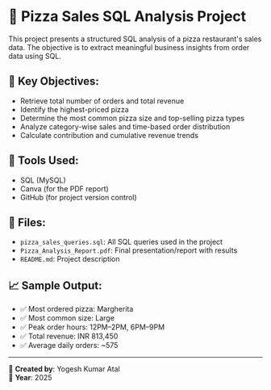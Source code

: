 # 🍕 Pizza Sales SQL Analysis Project

This project presents a structured SQL analysis of a pizza restaurant's sales data. The objective is to extract meaningful business insights from order data using SQL.

## 📌 Key Objectives:
- Retrieve total number of orders and total revenue
- Identify the highest-priced pizza
- Determine the most common pizza size and top-selling pizza types
- Analyze category-wise sales and time-based order distribution
- Calculate contribution and cumulative revenue trends

## 🧰 Tools Used:
- SQL (MySQL)
- Canva (for the PDF report)
- GitHub (for project version control)

## 📁 Files:
- `pizza_sales_queries.sql`: All SQL queries used in the project
- `Pizza_Analysis_Report.pdf`: Final presentation/report with results
- `README.md`: Project description

## 📈 Sample Output:
- ✅ Most ordered pizza: Margherita
- ✅ Most common size: Large
- ✅ Peak order hours: 12PM–2PM, 6PM–9PM
- ✅ Total revenue: INR 813,450
- ✅ Average daily orders: ~575

---

👤 **Created by**: Yogesh Kumar Atal  
📅 **Year**: 2025
